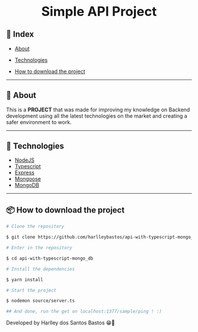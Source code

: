 <h1 align="center" style="text-align:center font-family: Bahnschrift Condensed; font-size:35px;">
Simple API Project

</h1>

## 📕 Index

- [About](#-about)

- [Technologies](#-technologies)

- [How to download the project](#-how-to-download-the-project)

---

## 📜 About

This is a **PROJECT** that was made for improving my knowledge on Backend development using all the latest technologies on the market and creating a safer environment to work.

---

## 🚀 Technologies

- [NodeJS](https://nodejs.org/en/docs/)
- [Typescript](https://www.typescriptlang.org/docs/)
- [Express](https://expressjs.com/en/5x/api.html)
- [Mongoose](https://mongoosejs.com/)
- [MongoDB](https://docs.mongodb.com/)

---

## 📦 How to download the project

```bash
# Clone the repository

$ git clone https://github.com/harlleybastos/api-with-typescript-mongo_db.git

# Enter in the repository

$ cd api-with-typescript-mongo_db

# Install the dependencies

$ yarn install

# Start the project

$ nodemon source/server.ts

## And done, run the get on localhost:1377/sample/ping ! :)

```

Developed by Harlley dos Santos Bastos 😁🚀
